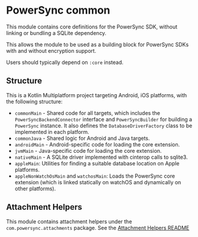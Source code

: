 # PowerSync common

This module contains core definitions for the PowerSync SDK, without linking or bundling a SQLite dependency.

This allows the module to be used as a building block for PowerSync SDKs with and without encryption support.

Users should typically depend on `:core` instead.

## Structure

This is a Kotlin Multiplatform project targeting Android, iOS platforms, with the following
structure:

- `commonMain` - Shared code for all targets, which includes the `PowerSyncBackendConnector`
  interface and `PowerSyncBuilder` for building a `PowerSync` instance. It also defines
  the `DatabaseDriverFactory` class to be implemented in each platform.
- `commonJava` - Shared logic for Android and Java targets.
- `androidMain` - Android-specific code for loading the core extension.
- `jvmMain` - Java-specific code for loading the core extension.
- `nativeMain` - A SQLite driver implemented with cinterop calls to sqlite3.
- `appleMain`: Utilities for finding a suitable database location on Apple platforms.
- `appleNonWatchOsMain` and `watchosMain`: Loads the PowerSync core extension (which is linked statically on watchOS
   and dynamically on other platforms).

## Attachment Helpers

This module contains attachment helpers under the `com.powersync.attachments` package. See
the [Attachment Helpers README](../common/src/commonMain/kotlin/com/powersync/attachments/README.md)
